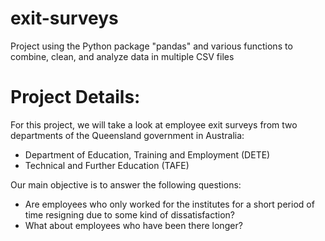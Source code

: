 # exit-surveys
Project using the Python package "pandas" and various functions to combine, clean, and analyze data in multiple CSV files  

# Project Details:
For this project, we will take a look at employee exit surveys from two departments of the Queensland government in Australia:  
- Department of Education, Training and Employment (DETE)  
- Technical and Further Education (TAFE)  

Our main objective is to answer the following questions:
- Are employees who only worked for the institutes for a short period of time resigning due to some kind of dissatisfaction?  
- What about employees who have been there longer?
